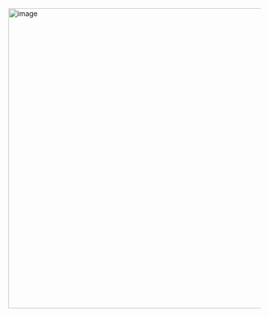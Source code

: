 <img width="1016" height="600" alt="image" src="https://github.com/user-attachments/assets/a5d1b526-b349-44df-80e4-8285ede82c38" />
